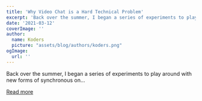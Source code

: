 ```yaml
---
title: 'Why Video Chat is a Hard Technical Problem'
excerpt: 'Back over the summer, I began a series of experiments to play around with new forms of synchronous on...'
date: '2021-03-12'
coverImage: ''
author:
  name: Koders
  picture: "assets/blog/authors/koders.png"
ogImage:
  url: ''
---
```


Back over the summer, I began a series of experiments to play around with new forms of synchronous on...

[Read more](https://dev.to/lazerwalker/why-video-chat-is-a-hard-technical-problem-43gj)
